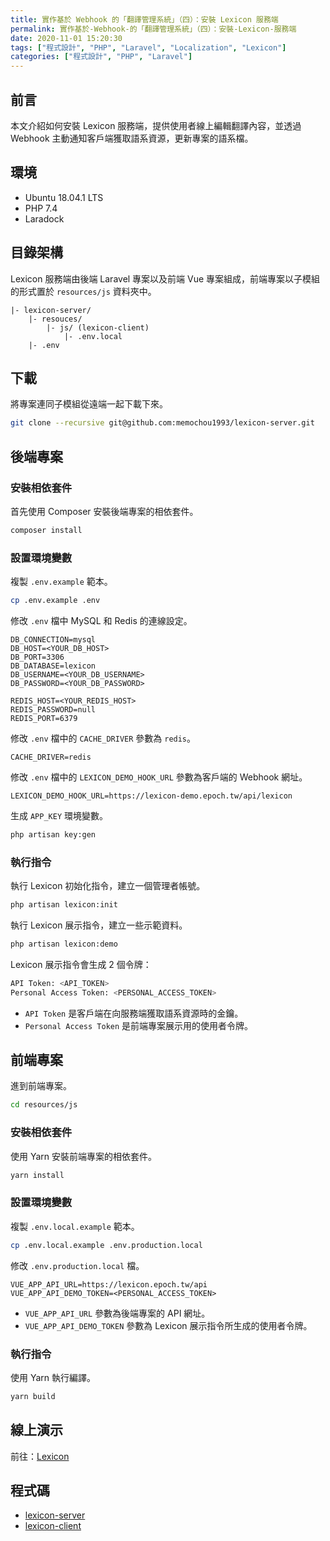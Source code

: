 ```yaml
---
title: 實作基於 Webhook 的「翻譯管理系統」（四）：安裝 Lexicon 服務端
permalink: 實作基於-Webhook-的「翻譯管理系統」（四）：安裝-Lexicon-服務端
date: 2020-11-01 15:20:30
tags: ["程式設計", "PHP", "Laravel", "Localization", "Lexicon"]
categories: ["程式設計", "PHP", "Laravel"]
---
```


## 前言

本文介紹如何安裝 Lexicon 服務端，提供使用者線上編輯翻譯內容，並透過 Webhook 主動通知客戶端獲取語系資源，更新專案的語系檔。

## 環境

- Ubuntu 18.04.1 LTS
- PHP 7.4
- Laradock

## 目錄架構

Lexicon 服務端由後端 Laravel 專案以及前端 Vue 專案組成，前端專案以子模組的形式置於 `resources/js` 資料夾中。

```ENV
|- lexicon-server/
    |- resouces/
        |- js/ (lexicon-client)
            |- .env.local
    |- .env
```

## 下載

將專案連同子模組從遠端一起下載下來。

```BASH
git clone --recursive git@github.com:memochou1993/lexicon-server.git
```

## 後端專案

### 安裝相依套件

首先使用 Composer 安裝後端專案的相依套件。

```BASH
composer install
```

### 設置環境變數

複製 `.env.example` 範本。

```BASH
cp .env.example .env
```

修改 `.env` 檔中 MySQL 和 Redis 的連線設定。

```ENV
DB_CONNECTION=mysql
DB_HOST=<YOUR_DB_HOST>
DB_PORT=3306
DB_DATABASE=lexicon
DB_USERNAME=<YOUR_DB_USERNAME>
DB_PASSWORD=<YOUR_DB_PASSWORD>

REDIS_HOST=<YOUR_REDIS_HOST>
REDIS_PASSWORD=null
REDIS_PORT=6379
```

修改 `.env` 檔中的 `CACHE_DRIVER` 參數為 `redis`。

```ENV
CACHE_DRIVER=redis
```

修改 `.env` 檔中的 `LEXICON_DEMO_HOOK_URL` 參數為客戶端的 Webhook 網址。

```ENV
LEXICON_DEMO_HOOK_URL=https://lexicon-demo.epoch.tw/api/lexicon
```

生成 `APP_KEY` 環境變數。

```BASH
php artisan key:gen
```

### 執行指令

執行 Lexicon 初始化指令，建立一個管理者帳號。

```BASH
php artisan lexicon:init
```

執行 Lexicon 展示指令，建立一些示範資料。

```BASH
php artisan lexicon:demo
```

Lexicon 展示指令會生成 2 個令牌：

```BASH
API Token: <API_TOKEN>
Personal Access Token: <PERSONAL_ACCESS_TOKEN>
```

- `API Token` 是客戶端在向服務端獲取語系資源時的金鑰。
- `Personal Access Token` 是前端專案展示用的使用者令牌。

## 前端專案

進到前端專案。

```BASH
cd resources/js
```

### 安裝相依套件

使用 Yarn 安裝前端專案的相依套件。

```BASH
yarn install
```

### 設置環境變數

複製 `.env.local.example` 範本。

```BASH
cp .env.local.example .env.production.local
```

修改 `.env.production.local` 檔。

```ENV
VUE_APP_API_URL=https://lexicon.epoch.tw/api
VUE_APP_API_DEMO_TOKEN=<PERSONAL_ACCESS_TOKEN>
```

- `VUE_APP_API_URL` 參數為後端專案的 API 網址。
- `VUE_APP_API_DEMO_TOKEN` 參數為 Lexicon 展示指令所生成的使用者令牌。

### 執行指令

使用 Yarn 執行編譯。

```BASH
yarn build
```

## 線上演示

前往：[Lexicon](https://lexicon.epoch.tw)

## 程式碼

- [lexicon-server](https://github.com/memochou1993/lexicon-server)
- [lexicon-client](https://github.com/memochou1993/lexicon-client)
